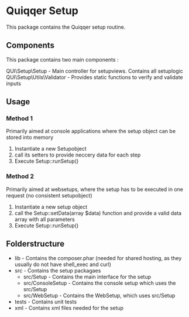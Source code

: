 # Quiqqer Setup

This package contains the Quiqqer setup routine.

## Components

This package contains two main components :

QUI\Setup\Setup             - Main controller for setupviews. Contains all setuplogic  
QUI\Setup\Utils\Validator   - Provides static functions to verify and validate inputs


## Usage

### Method 1

Primarily aimed at console applications where the setup object can be stored into memory
1) Instantiate a new Setupobject
2) call its setters to provide neccery data for each step
3) Execute Setup::runSetup()

### Method 2

Primarily aimed at websetups, where the setup has to be executed in one request  (no consistent setupobject)
1) Instantiate a new setup object
2) call the Setup::setData(array $data) function and provide a valid data array with all parameters
3) Execute Setup::runSetup()

## Folderstructure

- lib - Contains the composer.phar (needed for shared hosting, as they usually do not have shell_exec and curl)  
- src - Contains the setup packagaes  
   - src/Setup - Contains the main interface for the setup  
   - src/ConsoleSetup - Contains the console setup which uses the src/Setup  
   - src/WebSetup - Contains the WebSetup, which uses src/Setup  
- tests - Contains unit tests
- xml - Contains xml files needed for the setup
